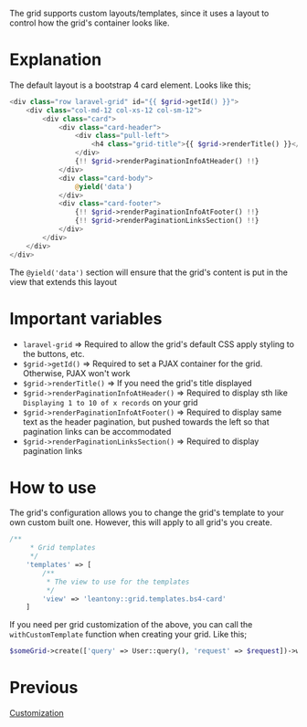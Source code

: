 The grid supports custom layouts/templates, since it uses a layout to control how the grid's 
container looks like.

# Explanation
The default layout is a bootstrap 4 card element. Looks like this;
```php
<div class="row laravel-grid" id="{{ $grid->getId() }}">
    <div class="col-md-12 col-xs-12 col-sm-12">
        <div class="card">
            <div class="card-header">
                <div class="pull-left">
                    <h4 class="grid-title">{{ $grid->renderTitle() }}</h4>
                </div>
                {!! $grid->renderPaginationInfoAtHeader() !!}
            </div>
            <div class="card-body">
                @yield('data')
            </div>
            <div class="card-footer">
                {!! $grid->renderPaginationInfoAtFooter() !!}
                {!! $grid->renderPaginationLinksSection() !!}
            </div>
        </div>
    </div>
</div>
```
The `@yield('data')` section will ensure that the grid's content is put in the view that extends this layout

# Important variables
+ `laravel-grid` => Required to allow the grid's default CSS apply styling to the buttons, etc.
+ `$grid->getId()` => Required to set a PJAX container for the grid. Otherwise, PJAX won't work
+ `$grid->renderTitle()` => If you need the grid's title displayed
+ `$grid->renderPaginationInfoAtHeader()` => Required to display sth like `Displaying 1 to 10 of x records` on your grid
+ `$grid->renderPaginationInfoAtFooter()` => Required to display same text as the header pagination, but pushed towards the left so that pagination links can be accommodated
+ `$grid->renderPaginationLinksSection()` => Required to display pagination links

# How to use
The grid's configuration allows you to change the grid's template to your own custom built one. However, this will apply to all grid's you create.
```php
/**
     * Grid templates
     */
    'templates' => [
        /**
         * The view to use for the templates
         */
        'view' => 'leantony::grid.templates.bs4-card'
    ]
```
If you need per grid customization of the above, you can call the `withCustomTemplate` function when creating your grid. Like this;
```php
$someGrid->create(['query' => User::query(), 'request' => $request])->withCustomTemplate('view_name')
```

# Previous
[Customization](customization.md)